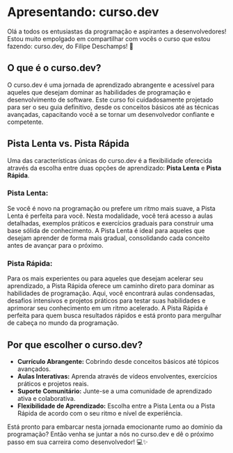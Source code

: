 # Apresentando: curso.dev

Olá a todos os entusiastas da programação e aspirantes a desenvolvedores! Estou muito empolgado em compartilhar com vocês o curso que estou fazendo: curso.dev, do Filipe Deschamps! 🚀

## O que é o curso.dev?

O curso.dev é uma jornada de aprendizado abrangente e acessível para aqueles que desejam dominar as habilidades de programação e desenvolvimento de software. Este curso foi cuidadosamente projetado para ser o seu guia definitivo, desde os conceitos básicos até as técnicas avançadas, capacitando você a se tornar um desenvolvedor confiante e competente.

## Pista Lenta vs. Pista Rápida

Uma das características únicas do curso.dev é a flexibilidade oferecida através da escolha entre duas opções de aprendizado: **Pista Lenta** e **Pista Rápida**.

### Pista Lenta:
Se você é novo na programação ou prefere um ritmo mais suave, a Pista Lenta é perfeita para você. Nesta modalidade, você terá acesso a aulas detalhadas, exemplos práticos e exercícios graduais para construir uma base sólida de conhecimento. A Pista Lenta é ideal para aqueles que desejam aprender de forma mais gradual, consolidando cada conceito antes de avançar para o próximo.

### Pista Rápida:
Para os mais experientes ou para aqueles que desejam acelerar seu aprendizado, a Pista Rápida oferece um caminho direto para dominar as habilidades de programação. Aqui, você encontrará aulas condensadas, desafios intensivos e projetos práticos para testar suas habilidades e aprimorar seu conhecimento em um ritmo acelerado. A Pista Rápida é perfeita para quem busca resultados rápidos e está pronto para mergulhar de cabeça no mundo da programação.

## Por que escolher o curso.dev?

- **Currículo Abrangente:** Cobrindo desde conceitos básicos até tópicos avançados.
- **Aulas Interativas:** Aprenda através de vídeos envolventes, exercícios práticos e projetos reais.
- **Suporte Comunitário:** Junte-se a uma comunidade de aprendizado ativa e colaborativa.
- **Flexibilidade de Aprendizado:** Escolha entre a Pista Lenta ou a Pista Rápida de acordo com o seu ritmo e nível de experiência.

Está pronto para embarcar nesta jornada emocionante rumo ao domínio da programação? Então venha se juntar a nós no curso.dev e dê o próximo passo em sua carreira como desenvolvedor! 💻✨

